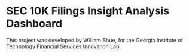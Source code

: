 # SEC 10K Filings Insight Analysis Dashboard

This project was developed by William Shue, for the Georgia Institute of Technology Financial Services Innovation Lab.
